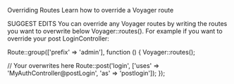 

Overriding Routes
Learn how to override a Voyager route

SUGGEST EDITS
You can override any Voyager routes by writing the routes you want to overwrite below Voyager::routes(). For example if you want to override your post LoginController:

Route::group(['prefix' => 'admin'], function () {
   Voyager::routes();

   // Your overwrites here
   Route::post('login', ['uses' => 'MyAuthController@postLogin', 'as' => 'postlogin']);
});

